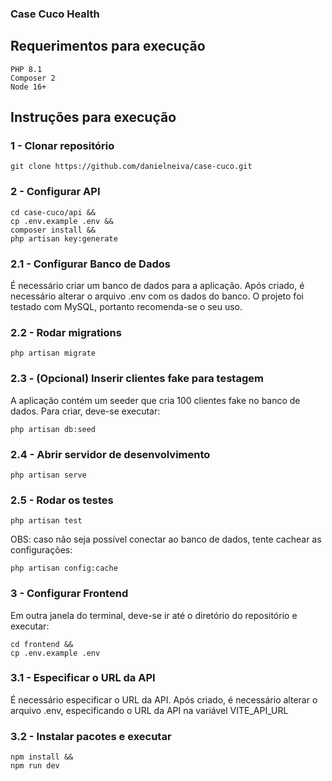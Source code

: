 ### Case Cuco Health

## Requerimentos para execução ##
```
PHP 8.1
Composer 2
Node 16+
```

## Instruções para execução ##

### 1 - Clonar repositório ###
```
git clone https://github.com/danielneiva/case-cuco.git
```

### 2 - Configurar API ###
```
cd case-cuco/api &&
cp .env.example .env &&
composer install &&
php artisan key:generate

```
### 2.1 - Configurar Banco de Dados ###
É necessário criar um banco de dados para a aplicação. Após criado, é necessário alterar o arquivo .env com os dados do banco. O projeto foi testado com MySQL, portanto recomenda-se o seu uso.

### 2.2 - Rodar migrations ###
```
php artisan migrate
```
### 2.3 - (Opcional) Inserir clientes fake para testagem ###
A aplicação contém um seeder que cria 100 clientes fake no banco de dados. Para criar, deve-se executar:
```
php artisan db:seed
```

### 2.4 - Abrir servidor de desenvolvimento ###
```
php artisan serve
```

### 2.5 - Rodar os testes
```
php artisan test
```

OBS: caso não seja possível conectar ao banco de dados, tente cachear as configurações:
```
php artisan config:cache
```


### 3 - Configurar Frontend ###
Em outra janela do terminal, deve-se ir até o diretório do repositório e executar:
```
cd frontend &&
cp .env.example .env
```

### 3.1 - Especificar o URL da API ###
É necessário especificar o URL da API. Após criado, é necessário alterar o arquivo .env, especificando o URL da API na variável VITE_API_URL

### 3.2 - Instalar pacotes e executar ###
```
npm install &&
npm run dev
```

